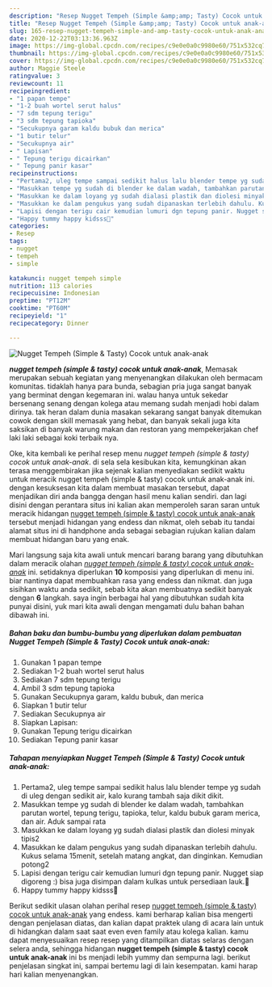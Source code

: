 ```yaml
---
description: "Resep Nugget Tempeh (Simple &amp;amp; Tasty) Cocok untuk anak-anak, Anti Gagal"
title: "Resep Nugget Tempeh (Simple &amp;amp; Tasty) Cocok untuk anak-anak, Anti Gagal"
slug: 165-resep-nugget-tempeh-simple-and-amp-tasty-cocok-untuk-anak-anak-anti-gagal
date: 2020-12-22T03:13:36.963Z
image: https://img-global.cpcdn.com/recipes/c9e0e0a0c9980e60/751x532cq70/nugget-tempeh-simple-tasty-cocok-untuk-anak-anak-foto-resep-utama.jpg
thumbnail: https://img-global.cpcdn.com/recipes/c9e0e0a0c9980e60/751x532cq70/nugget-tempeh-simple-tasty-cocok-untuk-anak-anak-foto-resep-utama.jpg
cover: https://img-global.cpcdn.com/recipes/c9e0e0a0c9980e60/751x532cq70/nugget-tempeh-simple-tasty-cocok-untuk-anak-anak-foto-resep-utama.jpg
author: Maggie Steele
ratingvalue: 3
reviewcount: 11
recipeingredient:
- "1 papan tempe"
- "1-2 buah wortel serut halus"
- "7 sdm tepung terigu"
- "3 sdm tepung tapioka"
- "Secukupnya garam kaldu bubuk dan merica"
- "1 butir telur"
- "Secukupnya air"
- " Lapisan"
- " Tepung terigu dicairkan"
- " Tepung panir kasar"
recipeinstructions:
- "Pertama2, uleg tempe sampai sedikit halus lalu blender tempe yg sudah di uleg dengan sedikit air, kalo kurang tambah saja dikit dikit."
- "Masukkan tempe yg sudah di blender ke dalam wadah, tambahkan parutan wortel, tepung terigu, tapioka, telur, kaldu bubuk garam merica, dan air. Aduk sampai rata"
- "Masukkan ke dalam loyang yg sudah dialasi plastik dan diolesi minyak tipis2"
- "Masukkan ke dalam pengukus yang sudah dipanaskan terlebih dahulu. Kukus selama 15menit, setelah matang angkat, dan dinginkan. Kemudian potong2"
- "Lapisi dengan terigu cair kemudian lumuri dgn tepung panir. Nugget siap digoreng :) bisa juga disimpan dalam kulkas untuk persediaan lauk.🙆"
- "Happy tummy happy kidsss🙆"
categories:
- Resep
tags:
- nugget
- tempeh
- simple

katakunci: nugget tempeh simple 
nutrition: 113 calories
recipecuisine: Indonesian
preptime: "PT12M"
cooktime: "PT60M"
recipeyield: "1"
recipecategory: Dinner

---
```



![Nugget Tempeh (Simple &amp; Tasty) Cocok untuk anak-anak](https://img-global.cpcdn.com/recipes/c9e0e0a0c9980e60/751x532cq70/nugget-tempeh-simple-tasty-cocok-untuk-anak-anak-foto-resep-utama.jpg)

<b><i>nugget tempeh (simple &amp; tasty) cocok untuk anak-anak</i></b>, Memasak merupakan sebuah kegiatan yang menyenangkan dilakukan oleh bermacam komunitas. tidaklah hanya para bunda, sebagian pria juga sangat banyak yang berminat dengan kegemaran ini. walau hanya untuk sekedar bersenang senang dengan kolega atau memang sudah menjadi hobi dalam dirinya. tak heran dalam dunia masakan sekarang sangat banyak ditemukan cowok dengan skill memasak yang hebat, dan banyak sekali juga kita saksikan di banyak warung makan dan restoran yang mempekerjakan chef laki laki sebagai koki terbaik nya.

Oke, kita kembali ke perihal resep menu <i>nugget tempeh (simple &amp; tasty) cocok untuk anak-anak</i>. di sela sela kesibukan kita, kemungkinan akan terasa menggembirakan jika sejenak kalian menyediakan sedikit waktu untuk meracik nugget tempeh (simple &amp; tasty) cocok untuk anak-anak ini. dengan kesuksesan kita dalam membuat masakan tersebut, dapat menjadikan diri anda bangga dengan hasil menu kalian sendiri. dan lagi disini dengan perantara situs ini kalian akan memperoleh saran saran untuk meracik hidangan <u>nugget tempeh (simple &amp; tasty) cocok untuk anak-anak</u> tersebut menjadi hidangan yang endess dan nikmat, oleh sebab itu tandai alamat situs ini di handphone anda sebagai sebagian rujukan kalian dalam membuat hidangan baru yang enak.




Mari langsung saja kita awali untuk mencari barang barang yang dibutuhkan dalam meracik olahan <u><i>nugget tempeh (simple &amp; tasty) cocok untuk anak-anak</i></u> ini. setidaknya diperlukan <b>10</b> komposisi yang diperlukan di menu ini. biar nantinya dapat membuahkan rasa yang endess dan nikmat. dan juga sisihkan waktu anda sedikit, sebab kita akan membuatnya sedikit banyak dengan <b>6</b> langkah. saya ingin berbagai hal yang dibutuhkan sudah kita punyai disini, yuk mari kita awali dengan mengamati dulu bahan bahan dibawah ini.

<!--inarticleads1-->

##### Bahan baku dan bumbu-bumbu yang diperlukan dalam pembuatan Nugget Tempeh (Simple &amp; Tasty) Cocok untuk anak-anak:

1. Gunakan 1 papan tempe
1. Sediakan 1-2 buah wortel serut halus
1. Sediakan 7 sdm tepung terigu
1. Ambil 3 sdm tepung tapioka
1. Gunakan Secukupnya garam, kaldu bubuk, dan merica
1. Siapkan 1 butir telur
1. Sediakan Secukupnya air
1. Siapkan  Lapisan:
1. Gunakan  Tepung terigu dicairkan
1. Sediakan  Tepung panir kasar




<!--inarticleads2-->

##### Tahapan menyiapkan Nugget Tempeh (Simple &amp; Tasty) Cocok untuk anak-anak:

1. Pertama2, uleg tempe sampai sedikit halus lalu blender tempe yg sudah di uleg dengan sedikit air, kalo kurang tambah saja dikit dikit.
1. Masukkan tempe yg sudah di blender ke dalam wadah, tambahkan parutan wortel, tepung terigu, tapioka, telur, kaldu bubuk garam merica, dan air. Aduk sampai rata
1. Masukkan ke dalam loyang yg sudah dialasi plastik dan diolesi minyak tipis2
1. Masukkan ke dalam pengukus yang sudah dipanaskan terlebih dahulu. Kukus selama 15menit, setelah matang angkat, dan dinginkan. Kemudian potong2
1. Lapisi dengan terigu cair kemudian lumuri dgn tepung panir. Nugget siap digoreng :) bisa juga disimpan dalam kulkas untuk persediaan lauk.🙆
1. Happy tummy happy kidsss🙆




Berikut sedikit ulasan olahan perihal resep <u>nugget tempeh (simple &amp; tasty) cocok untuk anak-anak</u> yang endess. kami berharap kalian bisa mengerti dengan penjelasan diatas, dan kalian dapat praktek ulang di acara lain untuk di hidangkan dalam saat saat even even family atau kolega kalian. kamu dapat menyesuaikan resep resep yang ditampilkan diatas selaras dengan selera anda, sehingga hidangan <b>nugget tempeh (simple &amp; tasty) cocok untuk anak-anak</b> ini bs menjadi lebih yummy dan sempurna lagi. berikut penjelasan singkat ini, sampai bertemu lagi di lain kesempatan. kami harap hari kalian menyenangkan.
